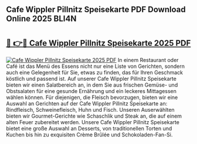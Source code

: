 ## Cafe Wippler Pillnitz Speisekarte PDF Download Online 2025 BLI4N

# <h2><a href="http://gcb56m0.nevu.top/?p=Cafe+Wippler+Pillnitz+Speisekarte">🔗 👉🔴 Cafe Wippler Pillnitz Speisekarte 2025 PDF</a></h2>

[![Cafe Wippler Pillnitz Speisekarte 2025 PDF](https://i.imgur.com/dBaPXMq.png)](http://gcb56m0.nevu.top/?p=Cafe+Wippler+Pillnitz+Speisekarte)
In einem Restaurant oder Café ist das Menü des Essens nicht nur eine Liste von Gerichten, sondern auch eine Gelegenheit für Sie, etwas zu finden, das für Ihren Geschmack köstlich und passend ist. Auf unserer Cafe Wippler Pillnitz Speisekarte bieten wir einen Salatbereich an, in dem Sie aus frischen Gemüse- und Obstsalaten für eine gesunde Ernährung und ein leckeres Mittagessen wählen können. Für diejenigen, die Fleisch bevorzugen, bieten wir eine Auswahl an Gerichten auf der Cafe Wippler Pillnitz Speisekarte an: Rindfleisch, Schweinefleisch, Huhn und Fisch. Unseren Auserwählten bieten wir Gourmet-Gerichte wie Schaschlik und Steak an, die auf einem alten Feuer zubereitet werden. Unsere Cafe Wippler Pillnitz Speisekarte bietet eine große Auswahl an Desserts, von traditionellen Torten und Kuchen bis hin zu exquisiten Crème Brûlée und Schokoladen-Fan-Si.
